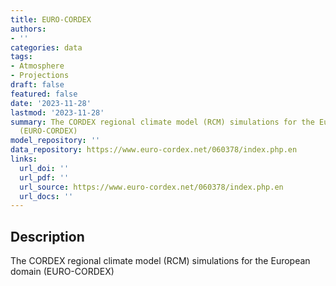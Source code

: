 ```yaml
---
title: EURO-CORDEX
authors:
- ''
categories: data
tags:
- Atmosphere
- Projections
draft: false
featured: false
date: '2023-11-28'
lastmod: '2023-11-28'
summary: The CORDEX regional climate model (RCM) simulations for the European domain
  (EURO-CORDEX)
model_repository: ''
data_repository: https://www.euro-cordex.net/060378/index.php.en
links:
  url_doi: ''
  url_pdf: ''
  url_source: https://www.euro-cordex.net/060378/index.php.en
  url_docs: ''
---
```


## Description

The CORDEX regional climate model (RCM) simulations for the European domain (EURO-CORDEX)

